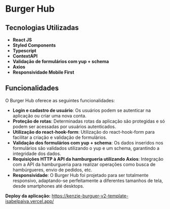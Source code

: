 # Burger Hub

## Tecnologias Utilizadas

- **React JS**
- **Styled Components**
- **Typescript**
- **ContextAPI**
- **Validação de formulários com yup + schema**
- **Axios**
- **Responsividade Mobile First**

## Funcionalidades

O Burger Hub oferece as seguintes funcionalidades:

- **Login e cadastro de usuário**: Os usuários podem se autenticar na aplicação ou criar uma nova conta.
- **Proteção de rotas**: Determinadas rotas da aplicação são protegidas e só podem ser acessadas por usuários autenticados.
- **Utilização do react-hook-form**: Utilização do react-hook-form para facilitar a criação e validação de formulários.
- **Validação dos formulários com yup + schema**: Os dados inseridos nos formulários são validados utilizando o yup e um schema, garantindo a integridade dos dados.
- **Requisições HTTP à API da hamburgueria utilizando Axios**: Integração com a API da hamburgueria para realizar operações como busca de hambúrgueres, envio de pedidos, etc.
- **Responsividade**: O Burger Hub foi projetado para ser totalmente responsivo, adaptando-se perfeitamente a diferentes tamanhos de tela, desde smartphones até desktops.

**Deploy da aplicação:** https://kenzie-burguer-v2-template-isabelpaiva.vercel.app/
